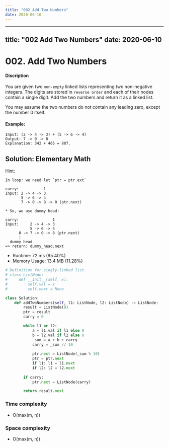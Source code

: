 ```yaml
---
title: "002 Add Two Numbers"
date: 2020-06-10
---
```


---
title: "002 Add Two Numbers"
date: 2020-06-10
---

# 002. Add Two Numbers

#### Discription

You are given two `non-empty` linked lists representing two non-negative integers. The digits are stored in `reverse order` and each of their nodes contain a single digit. Add the two numbers and return it as a linked list.

You may assume the two numbers do not contain any leading zero, except the number 0 itself.

#### Example:

```
Input: (2 -> 4 -> 3) + (5 -> 6 -> 4)
Output: 7 -> 0 -> 8
Explanation: 342 + 465 = 807.
```

## Solution: Elementary Math

Hint: 

```
In loop: we need let `ptr = ptr.ext`

carry:           1
Input: 2 -> 4 -> 3
       5 -> 6 -> 4
       7 -> 0 -> 8 -> 0 (ptr.next)

* So, we use dummy head:

carry:               1
Input:     2 -> 4 -> 3
           5 -> 6 -> 4
      0 -> 7 -> 0 -> 8 (ptr.next)
      |
  dummy head
=> return: dummy_head.next
```

- Runtime: 72 ms (95.40%)
- Memory Usage: 13.4 MB (11.28%)

```python
# Definition for singly-linked list.
# class ListNode:
#     def __init__(self, x):
#         self.val = x
#         self.next = None

class Solution:
    def addTwoNumbers(self, l1: ListNode, l2: ListNode) -> ListNode:
        result = ListNode(0)
        ptr = result
        carry = 0

        while l1 or l2:
            a = l1.val if l1 else 0
            b = l2.val if l2 else 0
            _sum = a + b + carry
            carry = _sum // 10
            
            ptr.next = ListNode(_sum % 10)
            ptr = ptr.next
            if l1: l1 = l1.next
            if l2: l2 = l2.next
        
        if carry:
            ptr.next = ListNode(carry)

        return result.next
```

### Time complexity

- O(max(m, n))

### Space complexity

- O(max(m, n)) 
